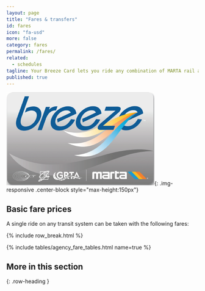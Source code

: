 ```yaml
---
layout: page
title: "Fares & transfers"
id: fares
icon: "fa-usd"
more: false
category: fares
permalink: /fares/
related: 
  - schedules
tagline: Your Breeze Card lets you ride any combination of MARTA rail and local or express buses in the Atlanta region.
published: true
---
```





![Breeze Card](/assets/images/Breeze.png){: .img-responsive .center-block style="max-height:150px"}

## Basic fare prices

A single ride on any transit system can be taken with the following fares:

{% include row_break.html %}

{% include tables/agency_fare_tables.html name=true %}

## More in this section
{: .row-heading }
